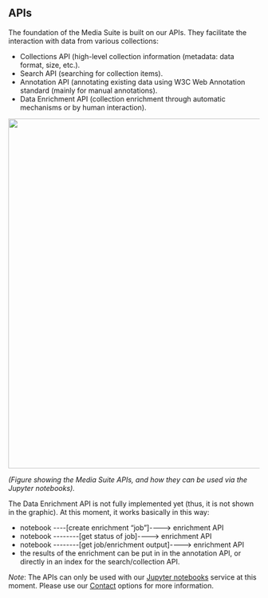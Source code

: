 APIs
---

The foundation of the Media Suite is built on our APIs. They facilitate the interaction with data from various collections:

- Collections API (high-level collection information (metadata: data format, size, etc.).
- Search API (searching for collection items).
- Annotation API (annotating existing data using W3C Web Annotation standard (mainly for manual annotations).
- Data Enrichment API (collection enrichment through automatic mechanisms or by human interaction).



<img src="https://github.com/CLARIAH/mediasuite-info/blob/master/docs/_images/apis.jpg?raw=true" width="700px" />



*(Figure showing the Media Suite APIs, and how they can be used via the Jupyter notebooks).*



The Data Enrichment API is not fully implemented yet (thus, it is not shown in the graphic). At this moment, it works basically in this way:

- notebook ----[create enrichment “job”]----> enrichment API
- notebook --------[get status of job]----> enrichment API
- notebook --------[get job/enrichment output]----> enrichment API
- the results of the enrichment can be put in in the annotation API, or directly in an index for the search/collection API.

*Note*: The APIs can only be used with our [Jupyter notebooks](http://mediasuite.clariah.nl/documentation/workspace/jupyter-notebooks) service at this moment. Please use our [Contact](http://mediasuite.clariah.nl/contact) options for more information.